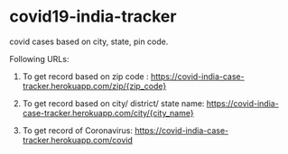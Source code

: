 # covid19-india-tracker
covid cases based on city, state, pin code.

Following URLs:

  1. To get record based on zip code :
        https://covid-india-case-tracker.herokuapp.com/zip/{zip_code}
        
  2. To get record based on city/ district/ state name:
        https://covid-india-case-tracker.herokuapp.com/city/{city_name}
        
  3. To get record of Coronavirus:
        https://covid-india-case-tracker.herokuapp.com/covid
